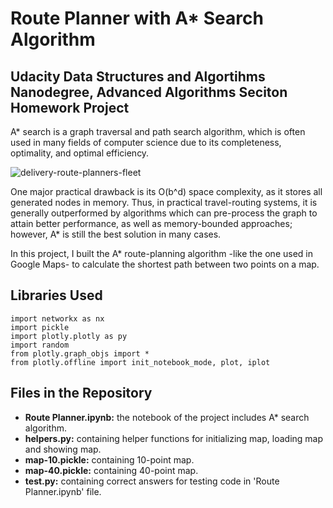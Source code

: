 # Route Planner with A* Search Algorithm
##  Udacity Data Structures and Algortihms Nanodegree, Advanced Algorithms Seciton Homework Project

A* search is a graph traversal and path search algorithm, which is often used in many fields of computer science due to its completeness, optimality, and optimal efficiency. 

![delivery-route-planners-fleet](https://user-images.githubusercontent.com/54595314/167255491-f7ae56a2-4afb-4828-a162-f127f5c4696c.png)

One major practical drawback is its O(b^d) space complexity, as it stores all generated nodes in memory. Thus, in practical travel-routing systems, it is generally outperformed by algorithms which can pre-process the graph to attain better performance, as well as memory-bounded approaches; however, A* is still the best solution in many cases.

In this project, I built the A* route-planning algorithm -like the one used in Google Maps- to calculate the shortest path between two points on a map.

## Libraries Used

```
import networkx as nx
import pickle
import plotly.plotly as py
import random
from plotly.graph_objs import *
from plotly.offline import init_notebook_mode, plot, iplot
```

## Files in the Repository

- **Route Planner.ipynb:** the notebook of the project includes A* search algorithm.
- **helpers.py:** containing helper functions for initializing map, loading map and showing map.
- **map-10.pickle:** containing 10-point map.
- **map-40.pickle:** containing 40-point map.
- **test.py:** containing correct answers for testing code in 'Route Planner.ipynb' file.
